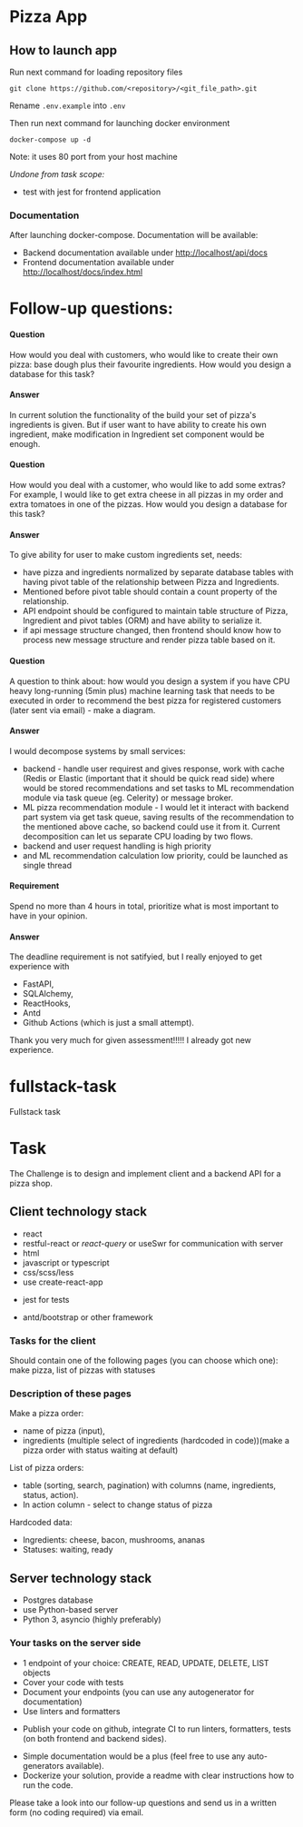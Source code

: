 # Pizza App

## How to launch app

Run next  command for loading repository files

`git clone https://github.com/<repository>/<git_file_path>.git`

Rename `.env.example` into `.env`

Then run next command for launching docker environment

`docker-compose up -d`

Note: it uses 80 port from your host machine

*Undone from task scope:*
- test with jest for frontend application

### Documentation 

After launching docker-compose. Documentation will be available: 
- Backend documentation available under [http://localhost/api/docs](http://localhost/api/docs)
- Frontend documentation available under [http://localhost/docs/index.html](http://localhost/docs/index.html)

# Follow-up questions:

#### Question 

How would you deal with customers, who would like to create their own pizza: base dough plus their favourite ingredients. How would you design a database for this task?

#### Answer

In current solution the functionality of the build your set of pizza's ingredients is given. But if user want to have ability to create his own ingredient, make  modification in Ingredient set component would be enough.

#### Question 

How would you deal with a customer, who would like to add some extras? For example, I would like to get extra cheese in all pizzas in my order and extra tomatoes in one of the pizzas. How would you design a database for this task?

#### Answer

To give ability for user to make custom ingredients set, needs:
 - have pizza and ingredients normalized by separate database tables with having pivot table of the relationship between Pizza and Ingredients.
 - Mentioned before pivot table should contain a count property of the relationship.
 - API endpoint should be configured to maintain table structure of Pizza, Ingredient and pivot tables (ORM) and have ability to serialize it.
 - if api message structure changed, then frontend should know how to process new message structure and render pizza table based on it. 

#### Question

A question to think about: how would you design a system if you have CPU heavy long-running (5min plus) machine learning task that needs to be executed in order to recommend the best pizza for registered customers (later sent via email) - make a diagram.

#### Answer

I would decompose systems by small services:
- backend - handle user requirest and gives response, work with cache (Redis or Elastic (important that it should be quick read side) where would be stored recommendations and set tasks to ML recommendation module via task queue (eg. Celerity) or message broker.
- ML pizza recommendation module - I would let it interact with backend part system via get task queue, saving results of the recommendation to the mentioned above cache, so backend could use it from it.
Current decomposition can let us separate CPU loading by two flows.
- backend and user request handling is high priority
- and ML recommendation calculation low priority, could be launched as single thread

#### Requirement

Spend no more than 4 hours in total, prioritize what is most important to have in your opinion.

#### Answer

The deadline requirement is not satifyied, but I really enjoyed to get experience with 

- FastAPI, 
- SQLAlchemy, 
- ReactHooks, 
- Antd 
- Github Actions (which is just a small attempt).

Thank you very much for given assessment!!!!! I already got new experience.

# fullstack-task
Fullstack task

# Task
The Challenge is to design and implement client and a backend API for a pizza shop.

## Client technology stack

+ react
+ restful-react or *react-query* or useSwr for communication with server
+ html
+ javascript or typescript
+ css/scss/less
+ use create-react-app
- jest for tests
+ antd/bootstrap or other framework

### Tasks for the client

Should contain one of the following pages (you can choose which one): make pizza, list of pizzas with statuses

### Description of these pages

Make a pizza order:

+ name of pizza (input),
+ ingredients (multiple select of ingredients (hardcoded in code))(make a pizza order with status waiting at default)

List of pizza orders:

+ table (sorting, search, pagination) with columns (name, ingredients, status, action).
+ In action column - select to change status of pizza

Hardcoded data:

+ Ingredients: cheese, bacon, mushrooms, ananas
+ Statuses: waiting, ready

## Server technology stack

+ Postgres database
+ use Python-based server
+ Python 3, asyncio (highly preferably)

### Your tasks on the server side

+ 1 endpoint of your choice: CREATE, READ, UPDATE, DELETE, LIST objects
+ Cover your code with tests
+ Document your endpoints (you can use any autogenerator for documentation)
+ Use linters and formatters
- Publish your code on github, integrate CI to run linters, formatters, tests (on both frontend and backend sides).
+ Simple documentation would be a plus (feel free to use any auto-generators available).
+ Dockerize your solution, provide a readme with clear instructions how to run the code.

Please take a look into our follow-up questions and send us in a written form (no coding required) via email.
